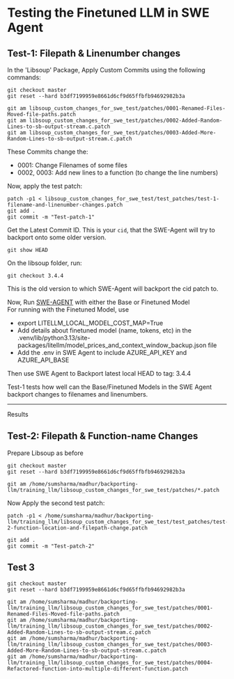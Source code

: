 # Testing the Finetuned LLM in SWE Agent

## Test-1: Filepath & Linenumber changes

In the 'Libsoup' Package, Apply Custom Commits using the following commands:
```
git checkout master
git reset --hard b3df7199959e8661d6cf9d65ffbfb94692982b3a

git am libsoup_custom_changes_for_swe_test/patches/0001-Renamed-Files-Moved-file-paths.patch
git am libsoup_custom_changes_for_swe_test/patches/0002-Added-Random-Lines-to-sb-output-stream.c.patch
git am libsoup_custom_changes_for_swe_test/patches/0003-Added-More-Random-Lines-to-sb-output-stream.c.patch
```

These Commits change the:
- 0001: Change Filenames of some files  
- 0002, 0003: Add new lines to a function (to change the line numbers)

Now, apply the test patch:
```
patch -p1 < libsoup_custom_changes_for_swe_test/test_patches/test-1-filename-and-linenumber-changes.patch
git add .
git commit -m "Test-patch-1"
```

Get the Latest Commit ID. This is your `cid`, that the SWE-Agent will try to backport onto some older version.
```
git show HEAD
```

On the libsoup folder, run:
```
git checkout 3.4.4
```

This is the old version to which SWE-Agent will backport the cid patch to.

Now, Run [SWE-AGENT](https://dev.azure.com/mariner-org/mariner/_git/AllSpark) with either the Base or Finetuned Model  
For running with the Finetuned Model, use 
- export LITELLM_LOCAL_MODEL_COST_MAP=True
- Add details about finetuned model (name, tokens, etc) in the .venv/lib/python3.13/site-packages/litellm/model_prices_and_context_window_backup.json file
- Add the .env in SWE Agent to include AZURE_API_KEY and AZURE_API_BASE

Then use SWE Agent to Backport latest local HEAD to tag: 3.4.4

Test-1 tests how well can the Base/Finetuned Models in the SWE Agent backport changes to filenames and linenumbers.

---
Results

## Test-2: Filepath & Function-name Changes

Prepare Libsoup as before
``` 
git checkout master
git reset --hard b3df7199959e8661d6cf9d65ffbfb94692982b3a

git am /home/sumsharma/madhur/backporting-llm/training_llm/libsoup_custom_changes_for_swe_test/patches/*.patch
```

Now Apply the second test patch:
```
patch -p1 < /home/sumsharma/madhur/backporting-llm/training_llm/libsoup_custom_changes_for_swe_test/test_patches/test-2-function-location-and-filepath-change.patch

git add .
git commit -m "Test-patch-2"
```

## Test 3

```
git checkout master
git reset --hard b3df7199959e8661d6cf9d65ffbfb94692982b3a

git am /home/sumsharma/madhur/backporting-llm/training_llm/libsoup_custom_changes_for_swe_test/patches/0001-Renamed-Files-Moved-file-paths.patch
git am /home/sumsharma/madhur/backporting-llm/training_llm/libsoup_custom_changes_for_swe_test/patches/0002-Added-Random-Lines-to-sb-output-stream.c.patch
git am /home/sumsharma/madhur/backporting-llm/training_llm/libsoup_custom_changes_for_swe_test/patches/0003-Added-More-Random-Lines-to-sb-output-stream.c.patch
git am /home/sumsharma/madhur/backporting-llm/training_llm/libsoup_custom_changes_for_swe_test/patches/0004-Refactored-function-into-multiple-different-function.patch
```